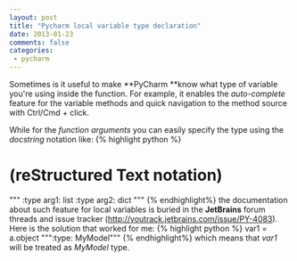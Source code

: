 ```yaml
---
layout: post
title: "Pycharm local variable type declaration"
date: 2013-01-23
comments: false
categories:
 - pycharm
---
```


Sometimes is it useful to make **PyCharm **know what type of variable you're using inside the function.
For example, it enables the <i>auto-complete</i> feature for the variable methods and quick navigation
to the method source with Ctrl/Cmd + click.

While for the <i>function arguments</i> you can easily specify the type using the
<i>docstring</i> notation like:
{% highlight python %}
# (reStructured Text notation)
"""
:type arg1: list
:type arg2: dict
"""
{% endhighlight%}
the documentation about such feature for local variables is buried in the **JetBrains**
forum threads and issue tracker (<a href="http://youtrack.jetbrains.com/issue/PY-4083">http://youtrack.jetbrains.com/issue/PY-4083</a>).
Here is the solution that worked for me:
{% highlight python %}
var1 = a.object
""":type: MyModel"""
{% endhighlight%}
which means that *var1* will be treated as *MyModel* type.
